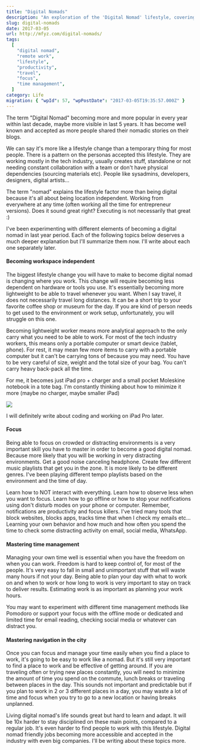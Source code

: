 ```yaml
---
title: "Digital Nomads"
description: "An exploration of the 'Digital Nomad' lifestyle, covering key aspects like workspace independence, maintaining focus, effective time management, and tips for navigating new cities."
slug: digital-nomads
date: 2017-03-05
url: http://mfyz.com/digital-nomads/
tags:
  [
    "digital nomad",
    "remote work",
    "lifestyle",
    "productivity",
    "travel",
    "focus",
    "time management",
  ]
category: Life
migration: { "wpId": 57, "wpPostDate": "2017-03-05T19:35:57.000Z" }
---
```


The term "Digital Nomad" becoming more and more popular in every year within last decade, maybe more visible in last 5 years. It has become well known and accepted as more people shared their nomadic stories on their blogs.

We can say it's more like a lifestyle change than a temporary thing for most people. There is a pattern on the personas accepted this lifestyle. They are working mostly in the tech industry, usually creates stuff, standalone or not needing constant collaboration with a team or don't have physical dependencies (sourcing materials etc). People like sysadmins, developers, designers, digital artists...

The term "nomad" explains the lifestyle factor more than being digital because it's all about being location independent. Working from everywhere at any time (often working all the time for entrepreneur versions). Does it sound great right? Executing is not necessarily that great :)

I've been experimenting with different elements of becoming a digital nomad in last year period. Each of the following topics below deserves a much deeper explanation but I'll summarize them now. I'll write about each one separately later.

#### Becoming workspace independent

The biggest lifestyle change you will have to make to become digital nomad is changing where you work. This change will require becoming less dependent on hardware or tools you use. It's essentially becoming more lightweight to be able to travel whenever you want. When I say travel, it does not necessarily travel long distances. It can be a short trip to your favorite coffee shop or museum for the day. If you are kind of person needs to get used to the environment or work setup, unfortunately, you will struggle on this one.

Becoming lightweight worker means more analytical approach to the only carry what you need to be able to work. For most of the tech industry workers, this means only a portable computer or smart device (tablet, phone). For rest, it may mean few more items to carry with a portable computer but it can't be carrying tons of because you may need. You have to be very careful of size, weight and the total size of your bag. You can't carry heavy back-pack all the time.

For me, it becomes just iPad pro + charger and a small pocket Moleskine notebook in a tote bag. I'm constantly thinking about how to minimize it more (maybe no charger, maybe smaller iPad)

![](/images/archive/en/2020/05/ipad-tote-bag_onapnj.jpg?fit=1000%2C750&ssl=1)

I will definitely write about coding and working on iPad Pro later.

#### Focus

Being able to focus on crowded or distracting environments is a very important skill you have to master in order to become a good digital nomad. Because more likely that you will be working in very distracting environments. Get a good noise canceling headphone. Create few different music playlists that get you in the zone. It is more likely to be different genres. I've been playing different tempo playlists based on the environment and the time of day.

Learn how to NOT interact with everything. Learn how to observe less when you want to focus. Learn how to go offline or how to stop your notifications using don't disturb modes on your phone or computer. Remember, notifications are productivity and focus killers. I've tried many tools that block websites, blocks apps, tracks time that when I check my emails etc... Learning your own behavior and how much and how often you spend the time to check some distracting activity on email, social media, WhatsApp.

#### Mastering time management

Managing your own time well is essential when you have the freedom on when you can work. Freedom is hard to keep control of, for most of the people. It's very easy to fall in small and unimportant stuff that will waste many hours if not your day. Being able to plan your day with what to work on and when to work or how long to work is very important to stay on track to deliver results. Estimating work is as important as planning your work hours.

You may want to experiment with different time management methods like Pomodoro or support your focus with the offline mode or dedicated and limited time for email reading, checking social media or whatever can distract you.

#### Mastering navigation in the city

Once you can focus and manage your time easily when you find a place to work, it's going to be easy to work like a nomad. But it's still very important to find a place to work and be effective of getting around. If you are traveling often or trying new places constantly, you will need to minimize the amount of time you spend on the commute, lunch breaks or traveling between places in the day. This sounds not important and predictable but if you plan to work in 2 or 3 different places in a day, you may waste a lot of time and focus when you try to go to a new location or having breaks unplanned.

Living digital nomad's life sounds great but hard to learn and adapt. It will be 10x harder to stay disciplined on these main points, compared to a regular job. It's even harder to find people to work with this lifestyle. Digital nomad friendly jobs becoming more accessible and accepted in the industry with even big companies. I'll be writing about these topics more.
